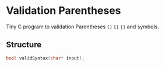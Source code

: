 # Validation Parentheses

Tiny C program to validation Parentheses `()` `[]` `{}` and symbols.

## Structure

```c
bool validSyntax(char* input);
```
